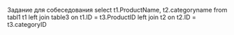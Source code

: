 Задание для собеседования 
select t1.ProductName, t2.categoryname from tabl1 t1 
left join table3 on t1.ID = t3.ProductID 
left join t2 on t2.ID = t3.categoryID

